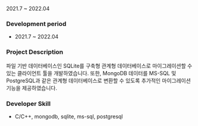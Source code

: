 2021.7 ~ 2022.04

### Development period

- 2021.7 ~ 2022.04

### Project Description

파일 기반 데이터베이스인 SQLite를 구축형 관계형 데이터베이스로 마이그레이션할 수 있는 클라이언트 툴을 개발하였습니다. 또한, MongoDB 데이터를 MS-SQL 및 PostgreSQL과 같은 관계형 데이터베이스로 변환할 수 있도록 추가적인 마이그레이션 기능을 제공하였습니다.

### Developer Skill

- C/C++, mongodb, sqlite, ms-sql, postgresql
